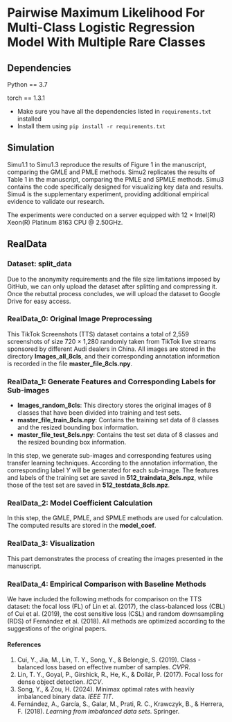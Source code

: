 # Pairwise Maximum Likelihood For Multi-Class Logistic Regression Model With Multiple Rare Classes

## Dependencies
Python == 3.7

torch == 1.3.1

- Make sure you have all the dependencies listed in `requirements.txt` installed
- Install them using `pip install -r requirements.txt`

## Simulation

Simu1.1 to Simu1.3 reproduce the results of Figure 1 in the manuscript, comparing the GMLE and PMLE methods. Simu2 replicates the results of Table 1 in the manuscript, comparing the PMLE and SPMLE methods. Simu3 contains the code specifically designed for visualizing key data and results. Simu4 is the supplementary experiment, providing additional empirical evidence to validate our research.

The experiments were conducted on a server equipped with 12 × Intel(R) Xeon(R) Platinum 8163 CPU @ 2.50GHz.

## RealData

### Dataset: **split_data**
Due to the anonymity requirements and the file size limitations imposed by GitHub, we can only upload the dataset after splitting and compressing it. Once the rebuttal process concludes, we will upload the dataset to Google Drive for easy access.

### RealData_0: Original Image Preprocessing
This TikTok Screenshots (TTS) dataset contains a total of 2,559 screenshots of size 720 $\times$ 1,280 randomly taken from TikTok live streams sponsored by different Audi dealers in China. All images are stored in the directory **Images_all_8cls**, and their corresponding annotation information is recorded in the file **master_file_8cls.npy**.

### RealData_1: Generate Features and Corresponding Labels for Sub-images
- **Images_random_8cls**: This directory stores the original images of 8 classes that have been divided into training and test sets.
- **master_file_train_8cls.npy**: Contains the training set data of 8 classes and the resized bounding box information.
- **master_file_test_8cls.npy**: Contains the test set data of 8 classes and the resized bounding box information.

In this step,  we generate sub-images and corresponding features using transfer learning techniques. According to the annotation information, the corresponding label $Y$ will be generated for each sub-image. The features and labels of the training set are saved in **512_traindata_8cls.npz**, while those of the test set are saved in **512_testdata_8cls.npz**.

### RealData_2: Model Coefficient Calculation
In this step, the GMLE, PMLE, and SPMLE methods are used for calculation. The computed results are stored in the **model_coef**.

### RealData_3: Visualization
This part demonstrates the process of creating the images presented in the manuscript.

### RealData_4: Empirical Comparison with Baseline Methods
We have included the following methods for comparison on the TTS dataset: the focal loss (FL) of Lin et al. (2017), the class-balanced loss (CBL) of Cui et al. (2019), the cost sensitive loss (CSL) and random downsampling (RDS) of Fernández et al. (2018). All methods are optimized according to the suggestions of the original papers.

#### References
1. Cui, Y., Jia, M., Lin, T. Y., Song, Y., & Belongie, S. (2019). Class - balanced loss based on effective number of samples. *CVPR*.
2. Lin, T. Y., Goyal, P., Girshick, R., He, K., & Dollár, P. (2017). Focal loss for dense object detection. *ICCV*.
3. Song, Y., & Zou, H. (2024). Minimax optimal rates with heavily imbalanced binary data. *IEEE TIT*.
4. Fernández, A., García, S., Galar, M., Prati, R. C., Krawczyk, B., & Herrera, F. (2018). *Learning from imbalanced data sets*. Springer. 
